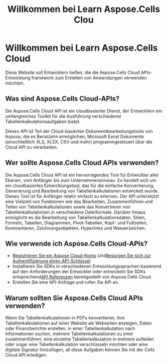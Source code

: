 ﻿---
title: Willkommen bei Learn Aspose.Cells Clou
type: docs
url: /de/learn-aspose-cells-cloud
description: Willkommen bei Aspose.Cells Cloud
weight: 10
---
# Willkommen bei Learn Aspose.Cells Cloud

Diese Website soll Entwicklern helfen, die die Aspose.Cells Cloud APIs-Entwicklung framework zum Erstellen von Anwendungen verwenden möchten.

## Was sind Aspose.Cells Cloud-APIs?

 Die Aspose.Cells Cloud API ist ein cloudbasierter Dienst, der Entwicklern ein umfangreiches Toolkit für die Ausführung verschiedener Tabellenkalkulationsaufgaben bietet.

Dieses API ist Teil der Cloud-basierten Dokumentbearbeitungstools von Aspose, die es Benutzern ermöglichen, Microsoft Excel Dokumente (einschließlich XLS, XLSX, CSV und mehr) programmgesteuert über die Cloud API zu verarbeiten.

## Wer sollte Aspose.Cells Cloud APIs verwenden?

Die Aspose.Cells Cloud API ist ein hervorragendes Tool für Entwickler aller Ebenen, vom Anfänger bis zum Unternehmensniveau. Es handelt sich um ein cloudbasiertes Entwicklungstool, das für die einfache Konvertierung, Generierung und Bearbeitung von Tabellenkalkulationen entwickelt wurde. Dieses Tool ist für Anfänger relativ einfach zu erlernen. Der API unterstützt eine Vielzahl von Funktionen wie das Bearbeiten, Zusammenführen und Teilen von Tabellenkalkulationen sowie das Konvertieren von Tabellenkalkulationen in verschiedene Dateiformate. Darüber hinaus ermöglicht es die Bearbeitung von Tabellenkalkulationsdaten, Stilen, Formeln, Tabellen, Diagrammen, Pivot-Tabellen, Kopf- und Fußzeilen, Kommentaren, Zeichnungsobjekten, Hyperlinks und Wasserzeichen.


## Wie verwende ich Aspose.Cells Cloud-APIs?

- [Registrieren Sie ein Aspose Cloud-Konto](https://id.containerize.com/signup) Und[Besorgen Sie sich zur Authentifizierung einen API-Schlüssel](https://dashboard.aspose.cloud/applications)
-  Installieren Sie SDKs in verschiedenen Entwicklungssprachen basierend auf den Anforderungen der Entwickler oder entwickeln Sie SDKs entsprechend[API Referenzen](https://reference.aspose.cloud/cells/) bereitgestellt von Aspose.Cells Cloud.
- Erstellen Sie eine API-Anfrage und rufen Sie API an.


## Warum sollten Sie Aspose.Cells Cloud APIs verwenden?

Wenn Sie Tabellenkalkulationen in PDFs konvertieren, Ihre Tabellenkalkulationen auf einer Website als Webseiten anzeigen, Daten oder Finanzberichte erstellen, in einer Tabellenkalkulation nach Informationen suchen, mehrere Tabellenkalkulationen zu einer zusammenführen, eine einzelne Tabellenkalkulation in mehrere aufteilen oder sogar eine Tabellenkalkulation verschlüsseln möchten oder eine digitale Signatur hinzufügen, all diese Aufgaben können Sie mit der Cells Cloud API erledigen.


